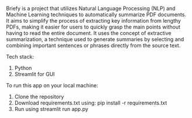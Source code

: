 Briefy is a project that utilizes Natural Language Processing (NLP) and Machine Learning techniques to automatically summarize PDF documents. It aims to simplify the process of extracting key information from lengthy PDFs, making it easier for users to quickly grasp the main points without having to read the entire document.
It uses the concept of extractive summarization, a technique used to generate summaries by selecting and combining important sentences or phrases directly from the source text.

Tech stack:

1) Python
2) Streamlit for GUI

To run this app on your local machine:

1) Clone the repository
2) Download requirements.txt using: pip install -r requirements.txt
3) Run using streamlit run app.py
